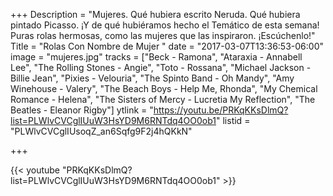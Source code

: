 +++
Description = "Mujeres. Qué hubiera escrito Neruda. Qué hubiera pintado Picasso. ¡Y de qué hubiéramos hecho el Temático de esta semana! Puras rolas hermosas, como las mujeres que las inspiraron. ¡Escúchenlo!"
Title = "Rolas Con Nombre de Mujer "
date = "2017-03-07T13:36:53-06:00"
image = "mujeres.jpg"
tracks = ["Beck - Ramona", "Ataraxia - Annabell Lee", "The Rolling Stones - Angie", "Toto - Rossana", "Michael Jackson - Billie Jean", "Pixies - Velouria", "The Spinto Band - Oh Mandy", "Amy Winehouse - Valery", "The Beach Boys - Help Me, Rhonda", "My Chemical Romance - Helena", "The Sisters of Mercy - Lucretia My Reflection", "The Beatles - Eleanor Rigby"]
ytlink = "https://youtu.be/PRKqKKsDlmQ?list=PLWlvCVCglIUuW3HsYD9M6RNTdq4OO0ob1"
listid = "PLWlvCVCglIUsoqZ_an6Sqfg9F2j4hQKkN"

+++

{{< youtube "PRKqKKsDlmQ?list=PLWlvCVCglIUuW3HsYD9M6RNTdq4OO0ob1" >}}
